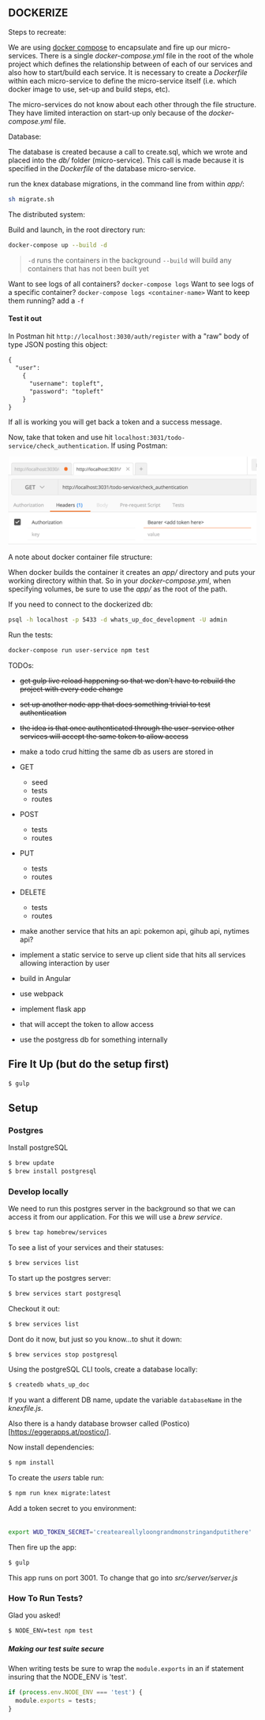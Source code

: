 ## DOCKERIZE

Steps to recreate:

We are using [docker compose](https://docs.docker.com/compose/) to encapsulate and fire up our micro-services. There is a single _docker-compose.yml_ file in the root of the whole project which defines the relationship between of each of our services and also how to start/build each service. It is necessary to create a _Dockerfile_ within each micro-service to define the micro-service itself (i.e. which docker image to use, set-up and build steps, etc).

The micro-services do not know about each other through the file structure. They have limited interaction on start-up only because of the _docker-compose.yml_ file.

Database:

The database is created because a call to create.sql, which we wrote and placed into the _db/_ folder (micro-service). This call is made because it is specified in the _Dockerfile_ of the database micro-service.

run the knex database migrations, in the command line from within _app/_:

```sh
sh migrate.sh
```

The distributed system:

Build and launch, in the root directory run:

```sh
docker-compose up --build -d
```
> `-d` runs the containers in the background
> `--build` will build any containers that has not been built yet

Want to see logs of all containers? `docker-compose logs`
Want to see logs of a specific container? `docker-compose logs <container-name>`
Want to keep them running? add a `-f`

#### Test it out
In Postman hit `http://localhost:3030/auth/register` with a "raw" body of type JSON posting this object:
```
{
  "user":
    {
      "username": topleft",
      "password": "topleft"
    }
}
```

If all is working you will get back a token and a success message.

Now, take that token and use hit `localhost:3031/todo-service/check_authentication`. If using Postman:

![Check Auth in Postman](./readme-images/postman-todo-service-check-auth.png)

A note about docker container file structure:

When docker builds the container it creates an _app/_ directory and puts your working directory within that. So in your _docker-compose.yml_, when specifying volumes, be sure to use the _app/_ as the root of the path.

If you need to connect to the dockerized db:

```sh
psql -h localhost -p 5433 -d whats_up_doc_development -U admin
```

Run the tests:

```sh
docker-compose run user-service npm test
```

TODOs:

- ~~get gulp live reload happening so that we don't have to rebuild the project with every code change~~
- ~~set up another node app that does something trivial to test authentication~~
 - ~~the idea is that once authenticated through the user-service other services will accept the same token to allow access~~
- make a todo crud hitting the same db as users are stored in
 - GET
   - seed
   - tests
   - routes
 - POST
   - tests
   - routes
 - PUT
   - tests
   - routes
 - DELETE
   - tests
   - routes

- make another service that hits an api: pokemon api, gihub api, nytimes api?
- implement a static service to serve up client side that hits all services allowing interaction by user
 - build in Angular
 - use webpack
- implement flask app
 - that will accept the token to allow access
 - use the postgress db for something internally


## Fire It Up (but do the setup first)

```sh
$ gulp
```

## Setup


### Postgres

Install postgreSQL

```sh
$ brew update
$ brew install postgresql
```

### Develop locally

We need to run this postgres server in the background so that we can access it from our application. For this we will use a *brew service*.

```sh
$ brew tap homebrew/services
```

To see a list of your services and their statuses:

```sh
$ brew services list
```

To start up the postgres server:

```sh
$ brew services start postgresql
```

Checkout it out:

```sh
$ brew services list
```

Dont do it now, but just so you know...to shut it down:

```sh
$ brew services stop postgresql
```

Using the postgreSQL CLI tools, create a database locally:

```sh
$ createdb whats_up_doc
```

If you want a different DB name, update the variable `databaseName` in the *knexfile.js*.

Also there is a handy database browser called (Postico)[https://eggerapps.at/postico/].

Now install dependencies:

```sh
$ npm install
```

To create the *users* table run:

```sh
$ npm run knex migrate:latest
```

Add a token secret to you environment:

```sh

export WUD_TOKEN_SECRET='createareallyloongrandmonstringandputithere'
```

Then fire up the app:

```sh
$ gulp
```

This app runs on port 3001. To change that go into _src/server/server.js_

### How To Run Tests?

Glad you asked!

```sh
$ NODE_ENV=test npm test
```
##### Making our test suite secure

When writing tests be sure to wrap the `module.exports` in an if statement insuring that the NODE_ENV is 'test'.

```javascript
if (process.env.NODE_ENV === 'test') {
  module.exports = tests;
}
```
